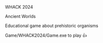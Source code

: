 WHACK 2024

Ancient Worlds

Educational game about prehistoric organisms

Game/WHACK2024/Game.exe to play 👍
